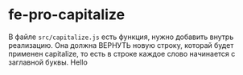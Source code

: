 # fe-pro-capitalize

В файле ```src/capitalize.js``` есть функция, нужно добавить внутрь реализацию. Она должна ВЕРНУТЬ новую строку, которай будет применен capitalize, то есть в строке каждое слово начинается с заглавной буквы.
Hello
